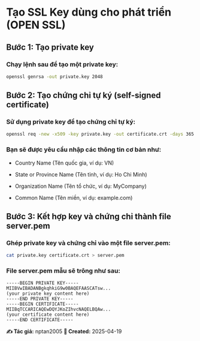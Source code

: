 # Tạo SSL Key dùng cho phát triển (OPEN SSL)

## Bước 1: Tạo private key
### Chạy lệnh sau để tạo một private key:
```bash
openssl genrsa -out private.key 2048
```
## Bước 2: Tạo chứng chỉ tự ký (self-signed certificate)
### Sử dụng private key để tạo chứng chỉ tự ký:
```bash
openssl req -new -x509 -key private.key -out certificate.crt -days 365
```

### Bạn sẽ được yêu cầu nhập các thông tin cơ bản như:

- Country Name (Tên quốc gia, ví dụ: VN)

- State or Province Name (Tên tỉnh, ví dụ: Ho Chi Minh)

- Organization Name (Tên tổ chức, ví dụ: MyCompany)

- Common Name (Tên miền, ví dụ: example.com)

## Bước 3: Kết hợp key và chứng chỉ thành file server.pem
### Ghép private key và chứng chỉ vào một file server.pem:
```bash
cat private.key certificate.crt > server.pem
```

### File server.pem mẫu sẽ trông như sau:
```plaintext
-----BEGIN PRIVATE KEY-----
MIIBVwIBADANBgkqhkiG9w0BAQEFAASCATsw...
(your private key content here)
-----END PRIVATE KEY-----
-----BEGIN CERTIFICATE-----
MIIBqTCCARICAQEwDQYJKoZIhvcNAQELBQAw...
(your certificate content here)
-----END CERTIFICATE-----
```


**✍️ Tác giả:** nptan2005
**📅 Created:** 2025-04-19